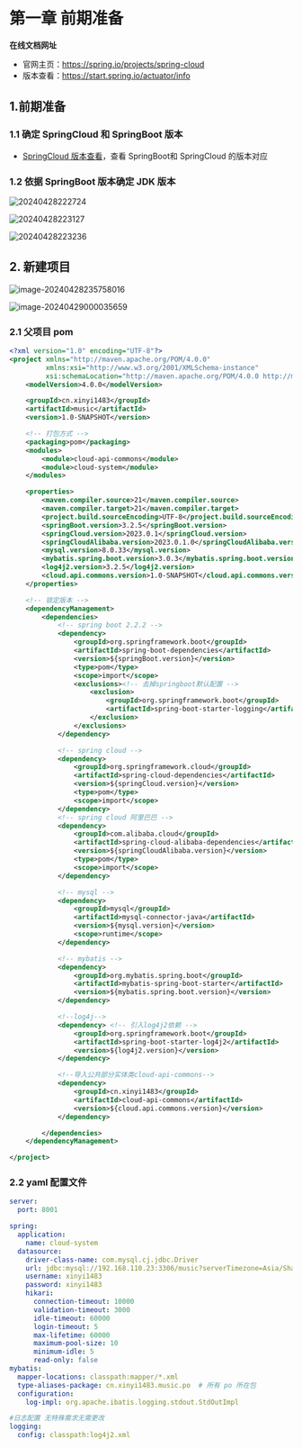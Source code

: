 # 第一章 前期准备

**在线文档网址**

- 官网主页：https://spring.io/projects/spring-cloud
- 版本查看：https://start.spring.io/actuator/info



## 1.前期准备

### 1.1 确定 SpringCloud 和 SpringBoot 版本

- [SpringCloud 版本查看](https://start.spring.io/actuator/info)，查看 SpringBoot和 SpringCloud 的版本对应



### 1.2 依据 SpringBoot 版本确定 JDK 版本

![20240428222724](https://cdn.jsdelivr.net/gh/xinyi1483/image@main/2024/202404282233304.png)



![20240428223127](https://cdn.jsdelivr.net/gh/xinyi1483/image@main/2024/202404282233305.png)



![20240428223236](https://cdn.jsdelivr.net/gh/xinyi1483/image@main/2024/202404282233306.png)





## 2. 新建项目

![image-20240428235758016](https://cdn.jsdelivr.net/gh/xinyi1483/image@main/2024/202404290002432.png)

![image-20240429000035659](https://cdn.jsdelivr.net/gh/xinyi1483/image@main/2024/202404290002433.png)



### 2.1 父项目 pom

```xml
<?xml version="1.0" encoding="UTF-8"?>
<project xmlns="http://maven.apache.org/POM/4.0.0"
         xmlns:xsi="http://www.w3.org/2001/XMLSchema-instance"
         xsi:schemaLocation="http://maven.apache.org/POM/4.0.0 http://maven.apache.org/xsd/maven-4.0.0.xsd">
    <modelVersion>4.0.0</modelVersion>

    <groupId>cn.xinyi1483</groupId>
    <artifactId>music</artifactId>
    <version>1.0-SNAPSHOT</version>

    <!-- 打包方式 -->
    <packaging>pom</packaging>
    <modules>
        <module>cloud-api-commons</module>
        <module>cloud-system</module>
    </modules>

    <properties>
        <maven.compiler.source>21</maven.compiler.source>
        <maven.compiler.target>21</maven.compiler.target>
        <project.build.sourceEncoding>UTF-8</project.build.sourceEncoding>
        <springBoot.version>3.2.5</springBoot.version>
        <springCloud.version>2023.0.1</springCloud.version>
        <springCloudAlibaba.version>2023.0.1.0</springCloudAlibaba.version>
        <mysql.version>8.0.33</mysql.version>
        <mybatis.spring.boot.version>3.0.3</mybatis.spring.boot.version>
        <log4j2.version>3.2.5</log4j2.version>
        <cloud.api.commons.version>1.0-SNAPSHOT</cloud.api.commons.version>
    </properties>

    <!-- 锁定版本 -->
    <dependencyManagement>
        <dependencies>
            <!-- spring boot 2.2.2 -->
            <dependency>
                <groupId>org.springframework.boot</groupId>
                <artifactId>spring-boot-dependencies</artifactId>
                <version>${springBoot.version}</version>
                <type>pom</type>
                <scope>import</scope>
                <exclusions><!-- 去掉springboot默认配置 -->
                    <exclusion>
                        <groupId>org.springframework.boot</groupId>
                        <artifactId>spring-boot-starter-logging</artifactId>
                    </exclusion>
                </exclusions>
            </dependency>

            <!-- spring cloud -->
            <dependency>
                <groupId>org.springframework.cloud</groupId>
                <artifactId>spring-cloud-dependencies</artifactId>
                <version>${springCloud.version}</version>
                <type>pom</type>
                <scope>import</scope>
            </dependency>
            <!-- spring cloud 阿里巴巴 -->
            <dependency>
                <groupId>com.alibaba.cloud</groupId>
                <artifactId>spring-cloud-alibaba-dependencies</artifactId>
                <version>${springCloudAlibaba.version}</version>
                <type>pom</type>
                <scope>import</scope>
            </dependency>

            <!-- mysql -->
            <dependency>
                <groupId>mysql</groupId>
                <artifactId>mysql-connector-java</artifactId>
                <version>${mysql.version}</version>
                <scope>runtime</scope>
            </dependency>

            <!-- mybatis -->
            <dependency>
                <groupId>org.mybatis.spring.boot</groupId>
                <artifactId>mybatis-spring-boot-starter</artifactId>
                <version>${mybatis.spring.boot.version}</version>
            </dependency>

            <!--log4j-->
            <dependency> <!-- 引入log4j2依赖 -->
                <groupId>org.springframework.boot</groupId>
                <artifactId>spring-boot-starter-log4j2</artifactId>
                <version>${log4j2.version}</version>
            </dependency>

            <!--导入公共部分实体类cloud-api-commons-->
            <dependency>
                <groupId>cn.xinyi1483</groupId>
                <artifactId>cloud-api-commons</artifactId>
                <version>${cloud.api.commons.version}</version>
            </dependency>

        </dependencies>
    </dependencyManagement>

</project>
```



### 2.2 yaml 配置文件

```yaml
server:
  port: 8001

spring:
  application:
    name: cloud-system
  datasource:
    driver-class-name: com.mysql.cj.jdbc.Driver
    url: jdbc:mysql://192.168.110.23:3306/music?serverTimezone=Asia/Shanghai&useUnicode=true&characterEncoding=utf8&useSSL=false
    username: xinyi1483
    password: xinyi1483
    hikari:
      connection-timeout: 10000
      validation-timeout: 3000
      idle-timeout: 60000
      login-timeout: 5
      max-lifetime: 60000
      maximum-pool-size: 10
      minimum-idle: 5
      read-only: false
mybatis:
  mapper-locations: classpath:mapper/*.xml
  type-aliases-package: cn.xinyi1483.music.po  # 所有 po 所在包
  configuration:
    log-impl: org.apache.ibatis.logging.stdout.StdOutImpl

#日志配置 无特殊需求无需更改
logging:
  config: classpath:log4j2.xml

```









